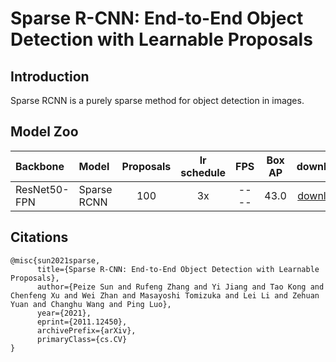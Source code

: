 # Sparse R-CNN: End-to-End Object Detection with Learnable Proposals


## Introduction
Sparse RCNN is a purely sparse method for object detection in images.


## Model Zoo

| Backbone        | Model      | Proposals | lr schedule |FPS | Box AP | download   | config |
| :-------------- | :------------- | :-----: | :-----: | :------------: | :-----: | :-----: | :-----: |
| ResNet50-FPN | Sparse RCNN | 100 | 3x | ---- |  43.0  | [download]() | [config](./sparse_rcnn_r50_fpn_3x_pro100_coco.yml.yml) |


## Citations
```
@misc{sun2021sparse,
      title={Sparse R-CNN: End-to-End Object Detection with Learnable Proposals}, 
      author={Peize Sun and Rufeng Zhang and Yi Jiang and Tao Kong and Chenfeng Xu and Wei Zhan and Masayoshi Tomizuka and Lei Li and Zehuan Yuan and Changhu Wang and Ping Luo},
      year={2021},
      eprint={2011.12450},
      archivePrefix={arXiv},
      primaryClass={cs.CV}
}
```
